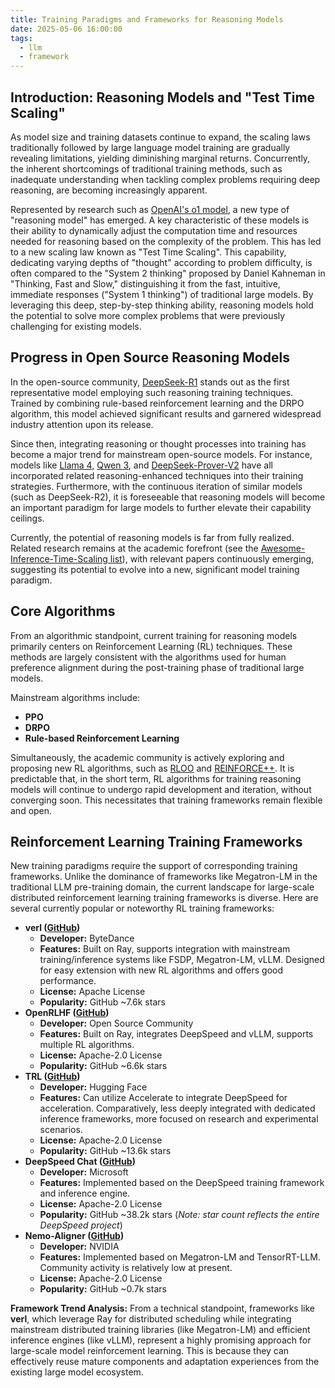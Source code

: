 ```yaml
---
title: Training Paradigms and Frameworks for Reasoning Models
date: 2025-05-06 16:00:00
tags:
  - llm
  - framework
---
```


## Introduction: Reasoning Models and "Test Time Scaling"

As model size and training datasets continue to expand, the scaling laws traditionally followed by large language model training are gradually revealing limitations, yielding diminishing marginal returns. Concurrently, the inherent shortcomings of traditional training methods, such as inadequate understanding when tackling complex problems requiring deep reasoning, are becoming increasingly apparent.

Represented by research such as [OpenAI's o1 model](https://openai.com/index/learning-to-reason-with-llms/), a new type of "reasoning model" has emerged. A key characteristic of these models is their ability to dynamically adjust the computation time and resources needed for reasoning based on the complexity of the problem. This has led to a new scaling law known as "Test Time Scaling". This capability, dedicating varying depths of "thought" according to problem difficulty, is often compared to the "System 2 thinking" proposed by Daniel Kahneman in "Thinking, Fast and Slow," distinguishing it from the fast, intuitive, immediate responses ("System 1 thinking") of traditional large models. By leveraging this deep, step-by-step thinking ability, reasoning models hold the potential to solve more complex problems that were previously challenging for existing models.

## Progress in Open Source Reasoning Models

In the open-source community, [DeepSeek-R1](https://arxiv.org/abs/2501.12948) stands out as the first representative model employing such reasoning training techniques. Trained by combining rule-based reinforcement learning and the DRPO algorithm, this model achieved significant results and garnered widespread industry attention upon its release.

Since then, integrating reasoning or thought processes into training has become a major trend for mainstream open-source models. For instance, models like [Llama 4](https://ai.meta.com/blog/llama-4-multimodal-intelligence/), [Qwen 3](https://qwenlm.github.io/blog/qwen3/), and [DeepSeek-Prover-V2](https://arxiv.org/abs/2504.21801) have all incorporated related reasoning-enhanced techniques into their training strategies. Furthermore, with the continuous iteration of similar models (such as DeepSeek-R2), it is foreseeable that reasoning models will become an important paradigm for large models to further elevate their capability ceilings.

Currently, the potential of reasoning models is far from fully realized. Related research remains at the academic forefront (see the [Awesome-Inference-Time-Scaling list](https://github.com/ThreeSR/Awesome-Inference-Time-Scaling)), with relevant papers continuously emerging, suggesting its potential to evolve into a new, significant model training paradigm.

## Core Algorithms

From an algorithmic standpoint, current training for reasoning models primarily centers on Reinforcement Learning (RL) techniques. These methods are largely consistent with the algorithms used for human preference alignment during the post-training phase of traditional large models.

Mainstream algorithms include:

* **PPO**
* **DRPO**
* **Rule-based Reinforcement Learning**

Simultaneously, the academic community is actively exploring and proposing new RL algorithms, such as [RLOO](https://arxiv.org/abs/2402.14740) and [REINFORCE++](https://arxiv.org/abs/2501.03262). It is predictable that, in the short term, RL algorithms for training reasoning models will continue to undergo rapid development and iteration, without converging soon. This necessitates that training frameworks remain flexible and open.

## Reinforcement Learning Training Frameworks

New training paradigms require the support of corresponding training frameworks. Unlike the dominance of frameworks like Megatron-LM in the traditional LLM pre-training domain, the current landscape for large-scale distributed reinforcement learning training frameworks is diverse. Here are several currently popular or noteworthy RL training frameworks:

* **verl ([GitHub](https://github.com/volcengine/verl))**
    * **Developer:** ByteDance
    * **Features:** Built on Ray, supports integration with mainstream training/inference systems like FSDP, Megatron-LM, vLLM. Designed for easy extension with new RL algorithms and offers good performance.
    * **License:** Apache License
    * **Popularity:** GitHub ~7.6k stars
* **OpenRLHF ([GitHub](https://github.com/OpenRLHF/OpenRLHF))**
    * **Developer:** Open Source Community
    * **Features:** Built on Ray, integrates DeepSpeed and vLLM, supports multiple RL algorithms.
    * **License:** Apache-2.0 License
    * **Popularity:** GitHub ~6.6k stars
* **TRL ([GitHub](https://github.com/huggingface/trl))**
    * **Developer:** Hugging Face
    * **Features:** Can utilize Accelerate to integrate DeepSpeed for acceleration. Comparatively, less deeply integrated with dedicated inference frameworks, more focused on research and experimental scenarios.
    * **License:** Apache-2.0 License
    * **Popularity:** GitHub ~13.6k stars
* **DeepSpeed Chat ([GitHub](https://github.com/deepspeedai/DeepSpeed))**
    * **Developer:** Microsoft
    * **Features:** Implemented based on the DeepSpeed training framework and inference engine.
    * **License:** Apache-2.0 License
    * **Popularity:** GitHub ~38.2k stars (*Note: star count reflects the entire DeepSpeed project*)
* **Nemo-Aligner ([GitHub](https://github.com/NVIDIA/NeMo-Aligner))**
    * **Developer:** NVIDIA
    * **Features:** Implemented based on Megatron-LM and TensorRT-LLM. Community activity is relatively low at present.
    * **License:** Apache-2.0 License
    * **Popularity:** GitHub ~0.7k stars

**Framework Trend Analysis:**
From a technical standpoint, frameworks like **verl**, which leverage Ray for distributed scheduling while integrating mainstream distributed training libraries (like Megatron-LM) and efficient inference engines (like vLLM), represent a highly promising approach for large-scale model reinforcement learning. This is because they can effectively reuse mature components and adaptation experiences from the existing large model ecosystem.
